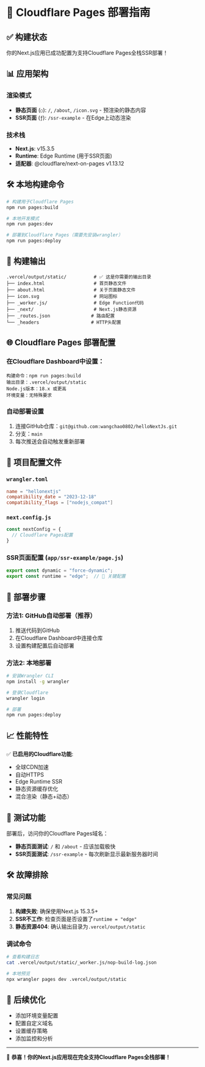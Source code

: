 # 🚀 Cloudflare Pages 部署指南

## ✅ 构建状态

你的Next.js应用已成功配置为支持Cloudflare Pages全栈SSR部署！

## 📊 应用架构

### 渲染模式
- **静态页面** (`○`): `/`, `/about`, `/icon.svg` - 预渲染的静态内容
- **SSR页面** (`ƒ`): `/ssr-example` - 在Edge上动态渲染

### 技术栈
- **Next.js**: v15.3.5
- **Runtime**: Edge Runtime (用于SSR页面)
- **适配器**: @cloudflare/next-on-pages v1.13.12

## 🛠️ 本地构建命令

```bash
# 构建用于Cloudflare Pages
npm run pages:build

# 本地开发模式
npm run pages:dev

# 部署到Cloudflare Pages（需要先安装wrangler）
npm run pages:deploy
```

## 📁 构建输出

```
.vercel/output/static/          # ✅ 这是你需要的输出目录
├── index.html                  # 首页静态文件
├── about.html                  # 关于页面静态文件
├── icon.svg                    # 网站图标
├── _worker.js/                 # Edge Function代码
├── _next/                      # Next.js静态资源
├── _routes.json               # 路由配置
└── _headers                   # HTTP头配置
```

## 🌐 Cloudflare Pages 部署配置

### 在Cloudflare Dashboard中设置：

```
构建命令：npm run pages:build
输出目录：.vercel/output/static
Node.js版本：18.x 或更高
环境变量：无特殊要求
```

### 自动部署设置
1. 连接GitHub仓库：`git@github.com:wangchao0802/helloNextJs.git`
2. 分支：`main`
3. 每次推送会自动触发重新部署

## 🔧 项目配置文件

### `wrangler.toml`
```toml
name = "hellonextjs"
compatibility_date = "2023-12-18"
compatibility_flags = ["nodejs_compat"]
```

### `next.config.js`
```javascript
const nextConfig = {
  // Cloudflare Pages配置
}
```

### SSR页面配置 (`app/ssr-example/page.js`)
```javascript
export const dynamic = "force-dynamic";
export const runtime = "edge";  // 🔑 关键配置
```

## 🚀 部署步骤

### 方法1: GitHub自动部署（推荐）
1. 推送代码到GitHub
2. 在Cloudflare Dashboard中连接仓库
3. 设置构建配置后自动部署

### 方法2: 本地部署
```bash
# 安装Wrangler CLI
npm install -g wrangler

# 登录Cloudflare
wrangler login

# 部署
npm run pages:deploy
```

## 📈 性能特性

✅ **已启用的Cloudflare功能**:
- 全球CDN加速
- 自动HTTPS
- Edge Runtime SSR
- 静态资源缓存优化
- 混合渲染（静态+动态）

## 🧪 测试功能

部署后，访问你的Cloudflare Pages域名：

- **静态页面测试**: `/` 和 `/about` - 应该加载极快
- **SSR页面测试**: `/ssr-example` - 每次刷新显示最新服务器时间

## 🛠️ 故障排除

### 常见问题
1. **构建失败**: 确保使用Next.js 15.3.5+
2. **SSR不工作**: 检查页面是否设置了`runtime = "edge"`
3. **静态资源404**: 确认输出目录为`.vercel/output/static`

### 调试命令
```bash
# 查看构建日志
cat .vercel/output/static/_worker.js/nop-build-log.json

# 本地预览
npx wrangler pages dev .vercel/output/static
```

## 🎯 后续优化

- 添加环境变量配置
- 配置自定义域名
- 设置缓存策略
- 添加监控和分析

---

🎉 **恭喜！你的Next.js应用现在完全支持Cloudflare Pages全栈部署！** 